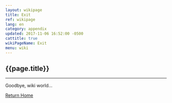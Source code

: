 ```yaml
---
layout: wikipage
title: Exit
ref: wikipage
lang: en
category: appendix
updated: 2017-11-06 16:52:00 -0500
cattitle: true
wikiPageName: Exit
menu: wiki
---
```


<h2>{{page.title}}</h2>

---

Goodbye, wiki world...

[Return Home](/wiki/Home.html)
